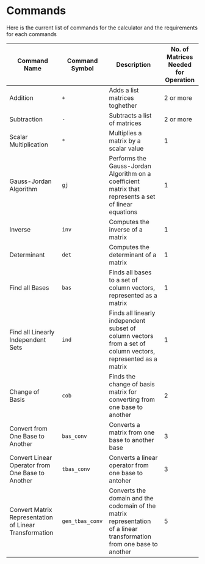# Commands
Here is the current list of commands for the calculator and the requirements for each commands

Command Name | Command Symbol | Description | No. of Matrices Needed for Operation
-------------|----------------|-------------|---------------------------------
Addition | `+` | Adds a list matrices toghether | 2 or more
Subtraction | `-` | Subtracts a list of matrices | 2 or more
Scalar Multiplication | `*` | Multiplies a matrix by a scalar value | 1
Gauss-Jordan Algorithm | `gj` | Performs the Gauss-Jordan Algorithm on a coefficient matrix that represents a set of linear equations | 1
Inverse | `inv` |  Computes the inverse of a matrix | 1
Determinant | `det` | Computes the determinant of a matrix | 1
Find all Bases | `bas` | Finds all bases to a set of column vectors, represented as a matrix | 1
Find all Linearly Independent Sets | `ind` | Finds all linearly independent subset of column vectors from a set of column vectors, represented as a matrix | 1
Change of Basis | `cob` | Finds the change of basis matrix for converting from one base to another | 2
Convert from One Base to Another | `bas_conv` | Converts a matrix from one base to another base | 3
Convert Linear Operator from One Base to Another | `tbas_conv` | Converts a linear operator from one base to antoher | 3
Convert Matrix Representation of Linear Transformation | `gen_tbas_conv` | Converts the domain and the codomain of the matrix representation of a linear transformation from one base to another | 5
